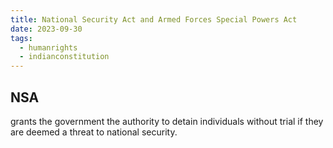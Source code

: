 ```yaml
---
title: National Security Act and Armed Forces Special Powers Act
date: 2023-09-30
tags:
  - humanrights
  - indianconstitution
---
```

## NSA
grants the government the authority to detain individuals without trial if they are deemed a threat to national security.

